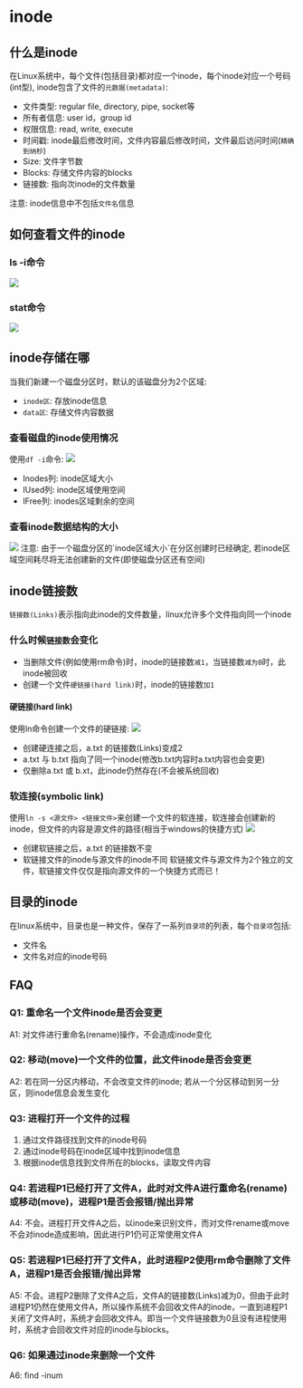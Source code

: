 # inode

## 什么是inode

在Linux系统中，每个文件(包括目录)都对应一个inode，每个inode对应一个号码(int型), inode包含了文件的`元数据(metadata)`:
* 文件类型:  regular file, directory, pipe, socket等
* 所有者信息: user id，group id
* 权限信息: read, write, execute
* 时间戳: inode最后修改时间，文件内容最后修改时间，文件最后访问时间(`精确到纳秒`)
* Size: 文件字节数
* Blocks: 存储文件内容的blocks
* 链接数: 指向次inode的文件数量

注意: inode信息中不包括`文件名`信息

## 如何查看文件的inode

### ls -i命令
<img src="https://github.com/grearter/blog/blob/master/inode/ls.png" />

### stat命令
<img src="https://github.com/grearter/blog/blob/master/inode/stat.png" />

## inode存储在哪
当我们新建一个磁盘分区时，默认的该磁盘分为2个区域: 
* `inode区`: 存放inode信息
* `data区`: 存储文件内容数据

### 查看磁盘的inode使用情况
使用`df -i`命令:
<img src="https://github.com/grearter/blog/blob/master/inode/df.png" />
* Inodes列: inode区域大小
* IUsed列: inode区域使用空间
* IFree列: inodes区域剩余的空间

### 查看inode数据结构的大小
<img src="https://github.com/grearter/blog/blob/master/inode/inode_size.png" />
注意: 由于一个磁盘分区的`inode区域大小`在分区创建时已经确定, 若inode区域空间耗尽将无法创建新的文件(即使磁盘分区还有空间)

## inode链接数
`链接数(Links)`表示指向此inode的文件数量，linux允许多个文件指向同一个inode

### 什么时候`链接数`会变化
* 当删除文件(例如使用rm命令)时，inode的链接数`减1`，当链接数`减为0`时，此inode被回收
* 创建一个文件`硬链接(hard link)`时，inode的链接数`加1`

#### 硬链接(hard link)
使用ln命令创建一个文件的硬链接:
<img src="https://github.com/grearter/blog/blob/master/inode/hard_link.png" />

* 创建硬连接之后，a.txt 的链接数(Links)变成2
* a.txt 与 b.txt 指向了同一个inode(修改b.txt内容时a.txt内容也会变更)
* 仅删除a.txt 或 b.xt，此inode仍然存在(不会被系统回收)


### 软连接(symbolic link)
使用`ln -s <源文件> <链接文件>`来创建一个文件的软连接，软连接会创建新的inode，但文件的内容是源文件的路径(相当于windows的快捷方式)
<img src="https://github.com/grearter/blog/blob/master/inode/symbol_link.png" />
* 创建软链接之后，a.txt 的链接数不变
* 软链接文件的inode与源文件的inode不同
软链接文件与源文件为2个独立的文件，软链接文件仅仅是指向源文件的一个快捷方式而已！

## 目录的inode
在linux系统中，目录也是一种文件，保存了一系列`目录项`的列表，每个`目录项`包括:
* 文件名
* 文件名对应的inode号码


## FAQ
### Q1: 重命名一个文件inode是否会变更
A1: 对文件进行重命名(rename)操作，不会造成inode变化

### Q2: 移动(move)一个文件的位置，此文件inode是否会变更
A2: 若在同一分区内移动，不会改变文件的inode; 若从一个分区移动到另一分区，则inode信息会发生变化

### Q3: 进程打开一个文件的过程
1. 通过文件路径找到文件的inode号码
2. 通过inode号码在inode区域中找到inode信息
3. 根据inode信息找到文件所在的blocks，读取文件内容

### Q4: 若进程P1已经打开了文件A，此时对文件A进行重命名(rename)或移动(move)，进程P1是否会报错/抛出异常
A4: 不会。进程打开文件A之后，以inode来识别文件，而对文件rename或move不会对inode造成影响，因此进行P1仍可正常使用文件A

### Q5: 若进程P1已经打开了文件A，此时进程P2使用rm命令删除了文件A，进程P1是否会报错/抛出异常
A5: 不会。进程P2删除了文件A之后，文件A的链接数(Links)减为0，但由于此时进程P1仍然在使用文件A，所以操作系统不会回收文件A的inode，一直到进程P1关闭了文件A时，系统才会回收文件A。即当一个文件链接数为0且没有进程使用时，系统才会回收文件对应的inode与blocks。

### Q6: 如果通过inode来删除一个文件
A6: find <target path> -inum <inode num>
